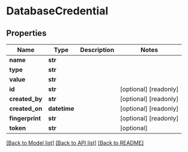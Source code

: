 # DatabaseCredential


## Properties
Name | Type | Description | Notes
------------ | ------------- | ------------- | -------------
**name** | **str** |  | 
**type** | **str** |  | 
**value** | **str** |  | 
**id** | **str** |  | [optional] [readonly] 
**created_by** | **str** |  | [optional] [readonly] 
**created_on** | **datetime** |  | [optional] [readonly] 
**fingerprint** | **str** |  | [optional] [readonly] 
**token** | **str** |  | [optional] 

[[Back to Model list]](../README.md#documentation-for-models) [[Back to API list]](../README.md#documentation-for-api-endpoints) [[Back to README]](../README.md)


